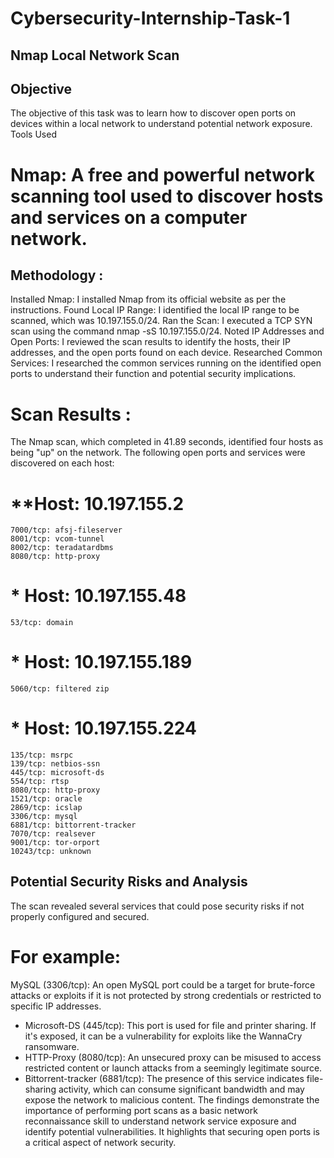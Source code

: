 # Cybersecurity-Internship-Task-1
## Nmap Local Network Scan
## Objective
The objective of this task was to learn how to discover open ports on devices within a local network to understand potential network exposure.
Tools Used
# Nmap: A free and powerful network scanning tool used to discover hosts and services on a computer network.
## Methodology :
  Installed Nmap: I installed Nmap from its official website as per the instructions.
  Found Local IP Range: I identified the local IP range to be scanned, which was 10.197.155.0/24.
  Ran the Scan: I executed a TCP SYN scan using the command nmap -sS 10.197.155.0/24.
  Noted IP Addresses and Open Ports: I reviewed the scan results to identify the hosts, their IP addresses, and the open ports found on each device.
  Researched Common Services: I researched the common services running on the identified open ports to understand their function and potential security implications.
# Scan Results :
The Nmap scan, which completed in 41.89 seconds, identified four hosts as being "up" on the network. The following open ports and services were discovered on each host:
 # **Host: 10.197.155.2
    7000/tcp: afsj-fileserver
    8001/tcp: vcom-tunnel
    8002/tcp: teradatardbms
    8080/tcp: http-proxy
 # * Host: 10.197.155.48
    53/tcp: domain
 # * Host: 10.197.155.189
    5060/tcp: filtered zip
 # * Host: 10.197.155.224
    135/tcp: msrpc
    139/tcp: netbios-ssn
    445/tcp: microsoft-ds
    554/tcp: rtsp
    8080/tcp: http-proxy
    1521/tcp: oracle
    2869/tcp: icslap
    3306/tcp: mysql
    6881/tcp: bittorrent-tracker
    7070/tcp: realsever
    9001/tcp: tor-orport
    10243/tcp: unknown
## Potential Security Risks and Analysis
The scan revealed several services that could pose security risks if not properly configured and secured. 
# For example:
MySQL (3306/tcp): An open MySQL port could be a target for brute-force attacks or exploits if it is not protected by strong credentials or restricted to specific IP addresses.
 * Microsoft-DS (445/tcp): This port is used for file and printer sharing. If it's exposed, it can be a vulnerability for exploits like the WannaCry ransomware.
 * HTTP-Proxy (8080/tcp): An unsecured proxy can be misused to access restricted content or launch attacks from a seemingly legitimate source.
 * Bittorrent-tracker (6881/tcp): The presence of this service indicates file-sharing activity, which can consume significant bandwidth and may expose the network to malicious content.
The findings demonstrate the importance of performing port scans as a basic network reconnaissance skill to understand network service exposure and identify potential vulnerabilities. It highlights that securing open ports is a critical aspect of network security.
